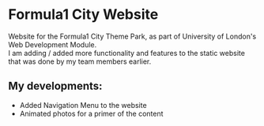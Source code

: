 # Formula1 City Website
Website for the Formula1 City Theme Park, as part of University of London's Web Development Module.   
I am adding / added more functionality and features to the static website that was done by my team members earlier.  

## My developments:  
- Added Navigation Menu to the website  
- Animated photos for a primer of the content
